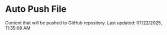 # Auto Push File

Content that will be pushed to GitHub repository.
Last updated: 07/22/2025, 11:35:09 AM